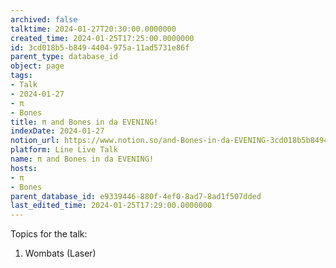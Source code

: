 ```yaml
---
archived: false
talktime: 2024-01-27T20:30:00.0000000
created_time: 2024-01-25T17:25:00.0000000
id: 3cd018b5-b849-4404-975a-11ad5731e86f
parent_type: database_id
object: page
tags:
- Talk
- 2024-01-27
- π
- Bones
title: π and Bones in da EVENING!
indexDate: 2024-01-27
notion_url: https://www.notion.so/and-Bones-in-da-EVENING-3cd018b5b8494404975a11ad5731e86f
platform: Line Live Talk
name: π and Bones in da EVENING!
hosts:
- π
- Bones
parent_database_id: e9339446-880f-4ef0-8ad7-8ad1f507dded
last_edited_time: 2024-01-25T17:29:00.0000000
---
```


Topics for the talk:
1. Wombats (Laser)

























